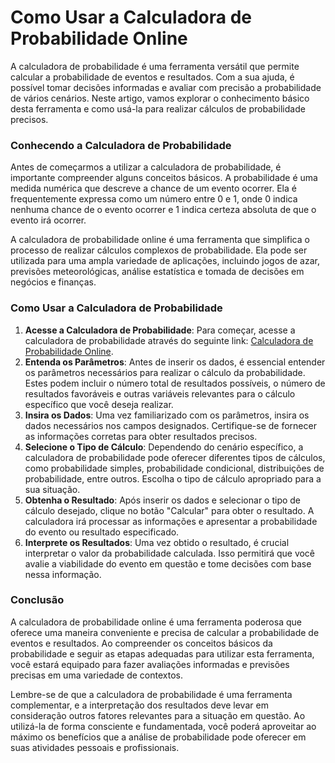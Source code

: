 Como Usar a Calculadora de Probabilidade Online
===============================================

A calculadora de probabilidade é uma ferramenta versátil que permite calcular a probabilidade de eventos e resultados. Com a sua ajuda, é possível tomar decisões informadas e avaliar com precisão a probabilidade de vários cenários. Neste artigo, vamos explorar o conhecimento básico desta ferramenta e como usá-la para realizar cálculos de probabilidade precisos.

### Conhecendo a Calculadora de Probabilidade

Antes de começarmos a utilizar a calculadora de probabilidade, é importante compreender alguns conceitos básicos. A probabilidade é uma medida numérica que descreve a chance de um evento ocorrer. Ela é frequentemente expressa como um número entre 0 e 1, onde 0 indica nenhuma chance de o evento ocorrer e 1 indica certeza absoluta de que o evento irá ocorrer.

A calculadora de probabilidade online é uma ferramenta que simplifica o processo de realizar cálculos complexos de probabilidade. Ela pode ser utilizada para uma ampla variedade de aplicações, incluindo jogos de azar, previsões meteorológicas, análise estatística e tomada de decisões em negócios e finanças.

### Como Usar a Calculadora de Probabilidade

1. **Acesse a Calculadora de Probabilidade**: Para começar, acesse a calculadora de probabilidade através do seguinte link: [Calculadora de Probabilidade Online](https://www.onlinecalculatorsfree.com/pt/math/probability-calculator.html).
2. **Entenda os Parâmetros**: Antes de inserir os dados, é essencial entender os parâmetros necessários para realizar o cálculo da probabilidade. Estes podem incluir o número total de resultados possíveis, o número de resultados favoráveis e outras variáveis relevantes para o cálculo específico que você deseja realizar.
3. **Insira os Dados**: Uma vez familiarizado com os parâmetros, insira os dados necessários nos campos designados. Certifique-se de fornecer as informações corretas para obter resultados precisos.
4. **Selecione o Tipo de Cálculo**: Dependendo do cenário específico, a calculadora de probabilidade pode oferecer diferentes tipos de cálculos, como probabilidade simples, probabilidade condicional, distribuições de probabilidade, entre outros. Escolha o tipo de cálculo apropriado para a sua situação.
5. **Obtenha o Resultado**: Após inserir os dados e selecionar o tipo de cálculo desejado, clique no botão "Calcular" para obter o resultado. A calculadora irá processar as informações e apresentar a probabilidade do evento ou resultado especificado.
6. **Interprete os Resultados**: Uma vez obtido o resultado, é crucial interpretar o valor da probabilidade calculada. Isso permitirá que você avalie a viabilidade do evento em questão e tome decisões com base nessa informação.

### Conclusão

A calculadora de probabilidade online é uma ferramenta poderosa que oferece uma maneira conveniente e precisa de calcular a probabilidade de eventos e resultados. Ao compreender os conceitos básicos da probabilidade e seguir as etapas adequadas para utilizar esta ferramenta, você estará equipado para fazer avaliações informadas e previsões precisas em uma variedade de contextos.

Lembre-se de que a calculadora de probabilidade é uma ferramenta complementar, e a interpretação dos resultados deve levar em consideração outros fatores relevantes para a situação em questão. Ao utilizá-la de forma consciente e fundamentada, você poderá aproveitar ao máximo os benefícios que a análise de probabilidade pode oferecer em suas atividades pessoais e profissionais.